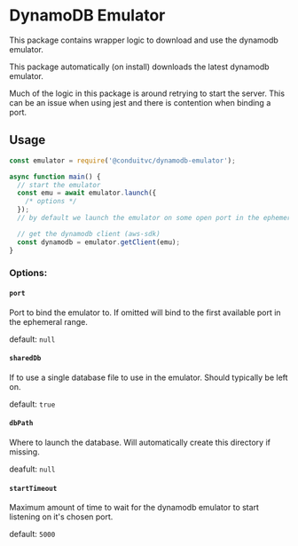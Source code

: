 # DynamoDB Emulator

This package contains wrapper logic to download and use the dynamodb emulator.

This package automatically (on install) downloads the latest dynamodb emulator.

Much of the logic in this package is around retrying to start the server. This can be an issue when using jest and there is contention when binding a port.

## Usage

```js
const emulator = require('@conduitvc/dynamodb-emulator');

async function main() {
  // start the emulator
  const emu = await emulator.launch({
    /* options */
  });
  // by default we launch the emulator on some open port in the ephemeral range in the 'inMemory' mode.

  // get the dynamodb client (aws-sdk)
  const dynamodb = emulator.getClient(emu);
}
```

### Options:

#### `port`

Port to bind the emulator to. If omitted will bind to the first available port in the ephemeral range.

default: `null`

#### `sharedDb`

If to use a single database file to use in the emulator. Should typically be left on.

default: `true`

#### `dbPath`

Where to launch the database. Will automatically create this directory if missing.

deafult: `null`

#### `startTimeout`

Maximum amount of time to wait for the dynamodb emulator to start listening on it's chosen port.

default: `5000`